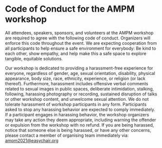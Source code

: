 # Code of Conduct for the AMPM workshop

All attendees, speakers, sponsors, and volunteers at the AMPM workshop are required to agree with the following code of conduct. Organizers will enforce this code throughout the event. We are expecting cooperation from all participants to help ensure a safe environment for everybody: Be kind to each other, show empathy, and help make this a safe space to explore tangible, equitable solutions.

Our workshop is dedicated to providing a harassment-free experience for everyone, regardless of gender, age, sexual orientation, disability, physical appearance, body size, race, ethnicity, experience, or religion (or lack thereof). Furthermore, harassment includes offensive verbal comments related to sexual images in public spaces, deliberate intimidation, stalking, following, harassing photography or recording, sustained disruption of talks or other workshop content, and unwelcome sexual attention. We do not tolerate harassment of workshop participants in any form. Participants asked to stop any harassing behavior are expected to comply immediately. If a participant engages in harassing behavior, the workshop organizers may take any action they deem appropriate, including warning the offender or expulsion from the workshop with no refund. If you are being harassed, notice that someone else is being harassed, or have any other concerns, please contact a member of organising team immediately via: ampm2021@easychair.org
